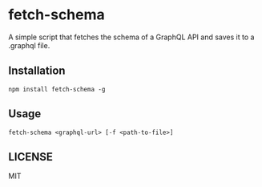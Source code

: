 # fetch-schema

A simple script that fetches the schema of a GraphQL API and saves it to a .graphql file.

## Installation

`npm install fetch-schema -g`

## Usage

`fetch-schema <graphql-url> [-f <path-to-file>]`

## LICENSE

MIT

